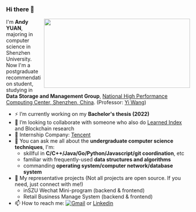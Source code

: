 ### Hi there 👋

<!-- This is a test page! I will perfect README in my representative projects. This may take several time.

- 🔭 I’m currently working on Leanrned Index for Data Storage
- 🌱 I’m currently learning ...
- 👯 I’m looking to collaborate on ...
- 🤔 I’m looking for help with ...
- 💬 Ask me about ...
- 📫 How to reach me: jiananyuan.yjn@gmail.com
- 😄 Pronouns: Andy
- ⚡ Fun fact: to be continued! -->

<img width="400px" height="190px" align="right" src="https://github-readme-stats.vercel.app/api?username=JiananYuan&show_icons=true&icon_color=CE1D2D&text_color=718096&bg_color=ffffff&hide_title=true" />

I'm **Andy YUAN**, majoring in computer science in Shenzhen University. Now I'm a postgraduate recommendation student, studying in **Data Storage and Management Group**, [National High Performance Computing Center, Shenzhen, China](http://nhpcc.szu.edu.cn/web/). (Professor: [Yi Wang](http://csse.szu.edu.cn/cn/people?99712))

- ⚡ I’m currently working on my **Bachelor's thesis (2022)**
- 👯 I’m looking to collaborate with someone who also do [Learned Index](https://dblp.org/search?q=learned+index) and Blockchain research
- 🚀 Internship Company: [Tencent](https://www.tencent.com/zh-cn/index.html)
- 💬 You can ask me all about the **undergraduate computer science techniques**, I'm:
  - skillful in **C/C++/Java/Go/Python/Javascript/git coordination**, etc
  - familiar with frequently-used **data structures and algorithms**
  - commanding **operating system/computer network/database system**
- 🌱 My representative projects (Not all projects are open source. If you need, just connect with me!)
  - inSZU Wechat Mini-program (backend & frontend)
  - Retail Business Manage System (backend & frontend)
- 📫 How to reach me: <a href="mailto:jiananyuan.yjn@gmail.com"><img alt="Gmail" src="https://img.shields.io/badge/Email-jiananyuan.yjn@gmail.com-blue?style=flat-square&logo=gmail"></a> or [Linkedin](https://www.linkedin.com/in/jianan-yuan-3aa545198)

<!-- <img width="350px" height="165px" alt="GitHub Stats" src="https://github-readme-stats.vercel.app/api?username=JiananYuan&count_private=true&show_icons=true"/> -->


